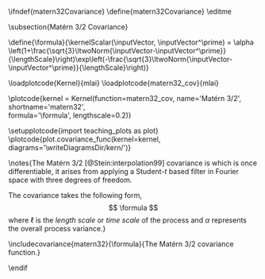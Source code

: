 \ifndef{matern32Covariance}
\define{matern32Covariance}
\editme

\subsection{Matérn 3/2 Covariance}

\define{\formula}{\kernelScalar(\inputVector, \inputVector^\prime) = \alpha \left(1+\frac{\sqrt{3}\ltwoNorm{\inputVector-\inputVector^\prime}}{\lengthScale}\right)\exp\left(-\frac{\sqrt{3}\ltwoNorm{\inputVector-\inputVector^\prime}}{\lengthScale}\right)}

\loadplotcode{Kernel}{mlai}
\loadplotcode{matern32_cov}{mlai}

\plotcode{kernel = Kernel(function=matern32_cov,
                     name='Matérn 3/2',
                     shortname='matern32',					 
                     formula='\formula',
					 lengthscale=0.2)}

\setupplotcode{import teaching_plots as plot}
\plotcode{plot.covariance_func(kernel=kernel, diagrams='\writeDiagramsDir/kern/')}

\notes{The Matérn 3/2 [@Stein:interpolation99] covariance is which is once differentiable, it arises from applying a Student-$t$ based filter in Fourier space with three degrees of freedom. 

The covariance takes the following form,
$$
\formula
$$
where $\ell$ is the *length scale* or *time scale* of the process and $\alpha$ represents the overall process variance.}

\includecovariance{matern32}{\formula}{The Matérn 3/2 covariance function.}


\endif
